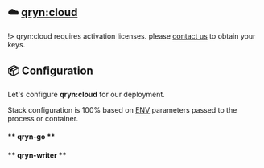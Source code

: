 ## ☁️ [qryn:cloud](/#/cloud)

!> qryn:cloud requires activation licenses. please [contact us](mailto:info@qxip.net) to obtain your keys.

## 📦 Configuration

Let's configure **qryn:cloud** for our deployment. 

Stack configuration is 100% based on [ENV](env.md) parameters passed to the process or container.

<!-- tabs:start -->

#### ** qryn-go **
<a id=api name=api></a>

#### ** qryn-writer **
<a id=writer name=writer></a>

<!-- tabs:end -->
